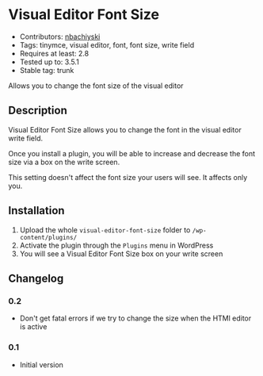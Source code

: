 
# Visual Editor Font Size

* Contributors: [nbachiyski](http://profiles.wordpress.org/nbachiyski)
* Tags: tinymce, visual editor, font, font size, write field
* Requires at least: 2.8
* Tested up to: 3.5.1
* Stable tag: trunk

Allows you to change the font size of the visual editor

## Description

Visual Editor Font Size allows you to change the font in the visual editor write field.

Once you install a plugin, you will be able to increase and decrease the font size via a
box on the write screen.

This setting doesn't affect the font size your users will see. It affects only you.

## Installation

1. Upload the whole `visual-editor-font-size` folder to `/wp-content/plugins/`
1. Activate the plugin through the `Plugins` menu in WordPress
1. You will see a Visual Editor Font Size box on your write screen

## Changelog

### 0.2

* Don't get fatal errors if we try to change the size when the HTMl
editor is active

### 0.1

* Initial version

